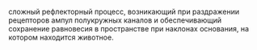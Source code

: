 сложный рефлекторный процесс, воз­никающий при раздражении рецепторов ампул полукружных каналов и обеспечивающий сохранение равновесия в про­странстве при наклонах основания, на котором находится жи­вотное. 